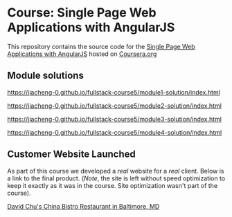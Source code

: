 # Course: Single Page Web Applications with AngularJS

This repository contains the source code for the [Single Page Web Applications with AngularJS](https://www.coursera.org/learn/single-page-web-apps-with-angularjs) hosted on [Coursera.org](https://www.coursera.org)

## Module solutions

https://jiacheng-0.github.io/fullstack-course5/module1-solution/index.html

https://jiacheng-0.github.io/fullstack-course5/module2-solution/index.html

https://jiacheng-0.github.io/fullstack-course5/module3-solution/index.html

https://jiacheng-0.github.io/fullstack-course5/module4-solution/index.html




## Customer Website Launched
As part of this course we developed a *real* website for a *real* client. Below is a link to the final product. (*Note*, the site is left without speed optimization to keep it exactly as it was in the course. Site optimization wasn't part of the course).

[David Chu's China Bistro Restaurant in Baltimore, MD](http://www.davidchuschinabistro.com/)
